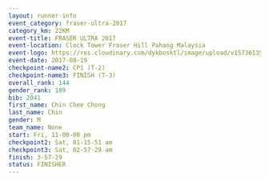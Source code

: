 ```yaml
---
layout: runner-info 
event_category: fraser-ultra-2017 
category_km: 22KM 
event-title: FRASER ULTRA 2017 
event-location: Clock Tower Fraser Hill Pahang Malaysia 
event-logo: https://res.cloudinary.com/dykbosktl/image/upload/v1573613535/Logo/logo_mfst7w.jpg 
event-date: 2017-08-19 
checkpoint-name2: CP1 (T-2) 
checkpoint-name3: FINISH (T-3) 
overall_rank: 144
gender_rank: 109
bib: 2041
first_name: Chin Chee Chong
last_name: Chin
gender: M
team_name: None
start: Fri, 11-00-00 pm
checkpoint2: Sat, 01-15-51 am
checkpoint3: Sat, 02-57-29 am
finish: 3-57-29
status: FINISHER
---
```

